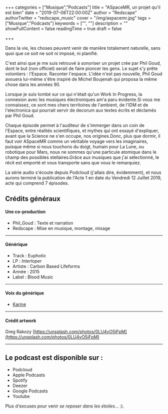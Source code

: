 +++
categories = ["Musique","Podcasts"]
title = "ASpaceMR, un projet qu'il est bien"
date = "2019-07-08T22:00:00Z"
author = "Redscape"
authorTwitter = "redscape_music"
cover = "/img/aspacemr.jpg"
tags = ["Musique","Podcasts"]
keywords = ["", ""]
description = ""
showFullContent = false
readingTime = true
draft = false

+++


Dans la vie, les choses peuvent venir de manière totalement naturelle, sans quoi que ce soit ne soit ni imposé, ni planifié.

C'est ainsi que je me suis retrouvé à sonoriser un projet crée par Phil Goud, dont le but (non officiel) serait de faire pioncer les gens. Le sujet s'y prête volontiers : l'Espace. Raconter l'espace. L'idée n'est pas nouvelle, Phil Goud avouera lui-même s'être inspiré de Michel Boujenah qui proposa la même chose dans les années 90.

Lorsque je suis tombé sur ce qui n'était qu'un Work In Progress, la connexion avec les musiques électroniques am'a paru évidente.Si vous me connaissez, ce sont mes chers territoires de l'ambient, de l'IDM et de l'electronica qui pourrait servir de decorum aux textes écrits et déclamés par Phil Goud.

Chaque épisode permet à l'auditeur de s'immerger dans un coin de l'Espace, entre réalités scientifiques, et mythes qui ont essayé d'expliquer, avant que la Science ne s'en occupe, nos origines.Donc, plus que dormir, il faut voir ASpaceMR comme un véritable voyage vers les imaginaires, puisque même si nous touchons du doigt, humain pour La Lune, ou robotique pour Mars, nous ne sommes qu'une particule atomique dans le champ des possibles stellaires.Grâce aux musiques que j'ai sélectionné, le récit est emporté et vous transporte sans que vous le remarquiez.

La série audio s'écoute depuis Podcloud (j'allais dire, évidemment), et nous aurons terminé la publication de l'Acte 1 en date du Vendredi 12 Juillet 2019, acte qui comprend 7 épisodes.

## Crédits généraux


#### Une co-production

- Phil_Goud : Texte et narration
- Redscape : Mise en musique, montage, mixage

---

#### Générique

- Track : Euphotic
- LP : *Interloper* 
- Artiste : Carbon Based Lifeforms
- Année : 2015 
- Label : Blood Music

---

#### Voix du générique

- [Karine](https://twitter.com/kikrine)

---

#### Crédit artwork

Greg Rakozy [https://unsplash.com/photos/0LU4vO5iFpM](https://unsplash.com/photos/0LU4vO5iFpM)

---

## Le podcast est disponible sur :
- Podcloud
- Apple Podcasts
- Spotify
- Deezer
- Google Podcasts
- Youtube

Plus d'excuses pour venir *se reposer dans les étoiles*... :).

